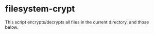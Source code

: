 # filesystem-crypt
This script encrypts/decrypts all files in the current directory, and those below.
